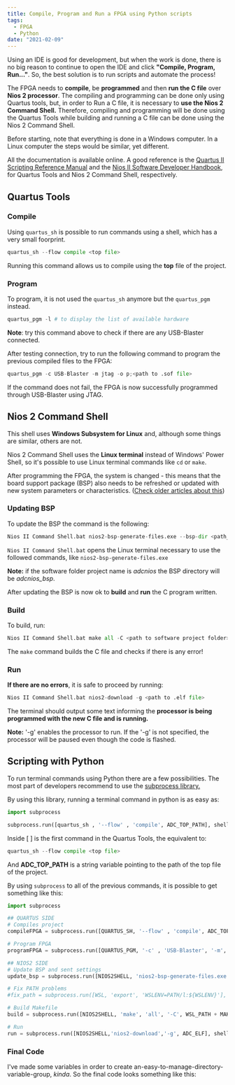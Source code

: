 ```yaml
---
title: Compile, Program and Run a FPGA using Python scripts
tags:
  - FPGA
  - Python
date: "2021-02-09"
---
```


Using an IDE is good for development, but when the work is done, there is no big reason to continue to open the IDE and click **"Compile, Program, Run..."**. So, the best solution is to run scripts and automate the process!

The FPGA needs to **compile**, be **programmed** and then **run the C file** over **Nios 2 processor**. The compiling and programming can be done only using Quartus tools, but, in order to Run a C file, it is necessary to **use the Nios 2 Command Shell.** Therefore, compiling and programming will be done using the Quartus Tools while building and running a C file can be done using the Nios 2 Command Shell.

Before starting, note that everything is done in a Windows computer. In a Linux computer the steps would be similar, yet different.

All the documentation is available online. A good reference is the [Quartus II Scripting Reference Manual](https://www.intel.com/content/dam/www/programmable/us/en/pdfs/literature/manual/tclscriptrefmnl.pdf) and the [Nios II Software Developer Handbook](https://www.intel.com/content/dam/www/programmable/us/en/pdfs/literature/hb/nios2/n2sw_nii5v2gen2.pdf), for Quartus Tools and Nios 2 Command Shell, respectively.

## Quartus Tools

### Compile

Using `quartus_sh` is possible to run commands using a shell, which has a very small foorprint.

```python
quartus_sh --flow compile <top file>
```

Running this command allows us to compile using the **top** file of the project.

### Program

To program, it is not used the `quartus_sh` anymore but the `quartus_pgm` instead.

```python
quartus_pgm -l # to display the list of available hardware
```

**Note**: try this command above to check if there are any USB-Blaster connected.

After testing connection, try to run the following command to program the previous compiled files to the FPGA:

```python
quartus_pgm -c USB-Blaster -m jtag -o p;<path to .sof file>
```

If the command does not fail, the FPGA is now successfully programmed through USB-Blaster using JTAG.

## Nios 2 Command Shell

This shell uses **Windows Subsystem for Linux** and, although some things are similar, others are not.

Nios 2 Command Shell uses the **Linux terminal** instead of Windows' Power Shell, so it's possible to use Linux terminal commands like `cd` or `make`.

After programming the FPGA, the system is changed - this means that the board support package (BSP) also needs to be refreshed or updated with new system parameters or characteristics. ([Check older articles about this](http://nguterresn.github.io/content/sensor-monitoring-fpga-adc-ltc2308-eclipse))

### Updating BSP

To update the BSP the command is the following:

```python
Nios II Command Shell.bat nios2-bsp-generate-files.exe --bsp-dir <path_to_bsp_files> --settings <path_to_settings.bsp>
```

`Nios II Command Shell.bat` opens the Linux terminal necessary to use the followed commands, like `nios2-bsp-generate-files.exe`

**Note:** if the software folder project name is _adcnios_ the BSP directory will be _adcnios_bsp_.

After updating the BSP is now ok to **build** and **run** the C program written.

### Build

To build, run:

```python
Nios II Command Shell.bat make all -C <path to software project folder>
```

The `make` command builds the C file and checks if there is any error!

### Run

**If there are no errors**, it is safe to proceed by running:

```python
Nios II Command Shell.bat nios2-download -g <path to .elf file>
```

The terminal should output some text informing the **processor is being programmed with the new C file and is running.**

**Note:** '-g' enables the processor to run. If the '-g' is not specified, the processor will be paused even though the code is flashed.

## Scripting with Python

To run terminal commands using Python there are a few possibilities. The most part of developers recommend to use the [subprocess library.](https://docs.python.org/3/library/subprocess.html)

By using this library, running a terminal command in python is as easy as:

```python
import subprocess

subprocess.run([quartus_sh , '--flow' , 'compile', ADC_TOP_PATH], shell = True)
```

Inside [ ] is the first command in the Quartus Tools, the equivalent to:

```python
quartus_sh --flow compile <top file>
```

And **ADC_TOP_PATH** is a string variable pointing to the path of the top file of the project.

By using `subprocess` to all of the previous commands, it is possible to get something like this:

```python
import subprocess

## QUARTUS SIDE
# Compiles project
compileFPGA = subprocess.run([QUARTUS_SH, '--flow' , 'compile', ADC_TOP_PATH], shell = True)

# Program FPGA
programFPGA = subprocess.run([QUARTUS_PGM, '-c' , 'USB-Blaster', '-m', 'jtag', '-o', 'p;'+ ADC_SOF], shell = True)

## NIOS2 SIDE
# Update BSP and sent settings
update_bsp = subprocess.run([NIOS2SHELL, 'nios2-bsp-generate-files.exe', '--bsp-dir', ADC_BSP, '--settings', SETTINGS_BSP], shell = True)

# Fix PATH problems
#fix_path = subprocess.run([WSL, 'export', 'WSLENV=PATH/l:${WSLENV}'], shell = True)

# Build Makefile
build = subprocess.run([NIOS2SHELL, 'make', 'all', '-C', WSL_PATH + MAKEFILE], shell = True)

# Run
run = subprocess.run([NIOS2SHELL,'nios2-download','-g', ADC_ELF], shell = True)
```

### Final Code

I've made some variables in order to create an-easy-to-manage-directory-variable-group, *kinda*. So the final code looks something like this:

<script src="https://gist.github.com/nguterresn/9f8d2df685027b63c134b833627d1be7.js"></script>
